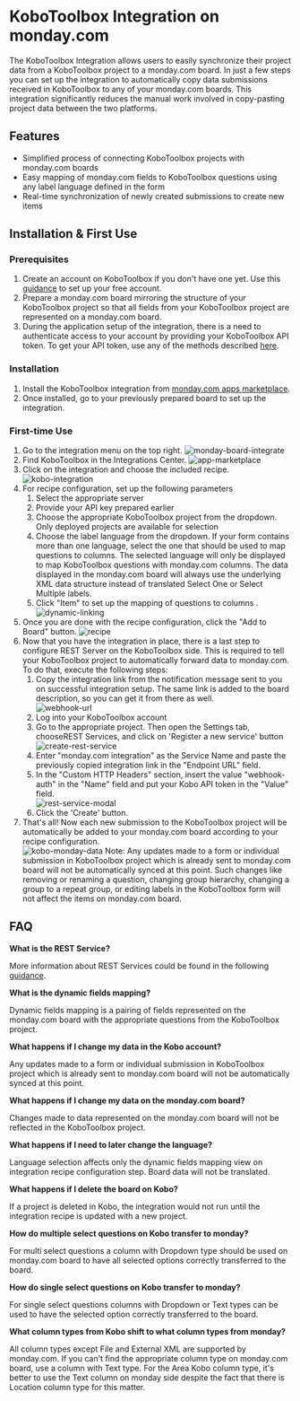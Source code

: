# KoboToolbox Integration on monday.com

The KoboToolbox Integration allows users to easily synchronize their project data from a KoboToolbox project to a monday.com board.
In just a few steps you can set up the integration to automatically copy data submissions received in KoboToolbox to any of your monday.com boards. This integration significantly reduces the manual work involved in copy-pasting project data between the two platforms.

## Features
-   Simplified process of connecting KoboToolbox projects with monday.com boards
-   Easy mapping of monday.com fields to KoboToolbox questions using any label language defined in the form
-   Real-time synchronization of newly created submissions to create new items

## Installation & First Use

### Prerequisites
1.  Create an account on KoboToolbox if you don't have one yet. Use this [guidance](https://support.kobotoolbox.org/creating_account.html) to set up your free account.
2.  Prepare a monday.com board mirroring the structure of your KoboToolbox project so that all fields from your KoboToolbox project are represented on a monday.com board.
3.  During the application setup of the integration, there is a need to authenticate access to your account by providing your KoboToolbox API token. To get your API token, use any of the methods described [here](https://support.kobotoolbox.org/api.html?highlight=api%20token).

### Installation
1.  Install the KoboToolbox integration from [monday.com apps marketplace](https://monday.com/marketplace).
2.  Once installed, go to your previously prepared board to set up the integration.

### First-time Use
1.  Go to the integration menu on the top right.
  ![monday-board-integrate](/images/kobotoolbox_monday_integration/monday-board-integrate.png)
2.  Find KoboToolbox in the Integrations Center.
  ![app-marketplace](/images/kobotoolbox_monday_integration/app-marketplace.png)
3.  Click on the integration and choose the included recipe.
  ![kobo-integration](/images/kobotoolbox_monday_integration/kobo-integration.png)
4.  For recipe configuration, set up the following parameters
    1.  Select the appropriate server
    2.  Provide your API key prepared earlier
    3.  Choose the appropriate KoboToolbox project from the dropdown. Only deployed projects are available for selection
    4.  Choose the label language from the dropdown. If your form contains more than one language, select the one that should be used to map questions to columns. The selected language will only be displayed to map KoboToolbox questions with monday.com columns. The data displayed in the monday.com board will always use the underlying XML data structure instead of translated Select One or Select Multiple labels.
    5.  Click "Item" to set up the mapping of questions to columns .
        ![dynamic-linking](/images/kobotoolbox_monday_integration/dynamic-linking.png)
5.  Once you are done with the recipe configuration, click the "Add to Board" button.
    ![recipe](/images/kobotoolbox_monday_integration/recipe.png)
6.  Now that you have the integration in place, there is a last step to configure REST Server on the KoboToolbox side. This is required to tell your KoboToolbox project to automatically forward data to monday.com. To do that, execute the following steps:
    1.  Copy the integration link from the notification message sent to you on successful integration setup. The same link is added to the board description, so you can get it from there as well.\
        ![webhook-url](/images/kobotoolbox_monday_integration/webhook-url.png)
    2.  Log into your KoboToolbox account
    3.  Go to the appropriate project. Then open the Settings tab, chooseREST Services, and click on 'Register a new service' button\
        ![create-rest-service](/images/kobotoolbox_monday_integration/create-rest-service.png)
    4.  Enter "monday.com integration" as the Service Name and paste the previously copied integration link in the "Endpoint URL" field.
    5.  In the "Custom HTTP Headers" section, insert the value "webhook-auth" in the "Name" field and put your Kobo API token in the "Value" field.\
        ![rest-service-modal](/images/kobotoolbox_monday_integration/rest-service-modal.png)
    6.  Click the 'Create' button.
7.  That's all! Now each new submission to the KoboToolbox project will be automatically be added to your monday.com board according to your recipe configuration.\
    ![kobo-monday-data](/images/kobotoolbox_monday_integration/kobo-monday-data.png)
Note: Any updates made to a form or individual submission in KoboToolbox project which is already sent to monday.com board will not be automatically synced at this point. Such changes like removing or renaming a question, changing group hierarchy, changing a group to a repeat group, or editing labels in the KoboToolbox form will not affect the items on monday.com board.

## FAQ
**What is the REST Service?**

More information about REST Services could be found in the following [guidance](https://support.kobotoolbox.org/rest_services.html).

**What is the dynamic fields mapping?**

Dynamic fields mapping is a pairing of fields represented on the monday.com board with the appropriate questions from the KoboToolbox project.

**What happens if I change my data in the Kobo account?**

Any updates made to a form or individual submission in KoboToolbox project which is already sent to monday.com board will not be automatically synced at this point.

**What happens if I change my data on the monday.com board?**

Changes made to data represented on the monday.com board will not be reflected in the KoboToolbox project.

**What happens if I need to later change the language?**

Language selection affects only the dynamic fields mapping view on integration recipe configuration step. Board data will not be translated.

**What happens if I delete the board on Kobo?**

If a project is deleted in Kobo, the integration would not run until the integration recipe is updated with a new project.

**How do multiple select questions on Kobo transfer to monday?**

For multi select questions a column with Dropdown type should be used on monday.com board to have all selected options correctly transferred to the board.

**How do single select questions on Kobo transfer to monday?**

For single select questions columns with Dropdown or Text types can be used to have the selected option correctly transferred to the board.

**What column types from Kobo shift to what column types from monday?**

All column types except File and External XML are supported by monday.com. If you can't find the appropriate column type on monday.com board, use a column with Text type. For the Area Kobo column type, it's better to use the Text column on monday side despite the fact that there is Location column type for this matter.
